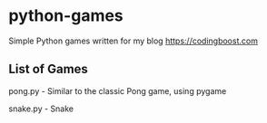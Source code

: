 # python-games
Simple Python games written for my blog https://codingboost.com

## List of Games
pong.py - Similar to the classic Pong game, using pygame

snake.py - Snake
